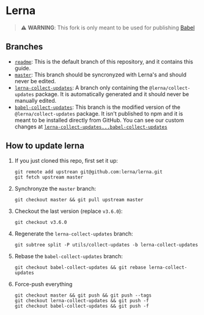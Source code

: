 # Lerna

> ⚠️ **WARNING**: This fork is only meant to be used for publishing [Babel](https://github.com/babel/babel)

## Branches

- [`readme`](https://github.com/nicolo-ribaudo/lerna/tree/readme): This is the default branch of this repository,
  and it contains this guide.
- [`master`](https://github.com/nicolo-ribaudo/lerna/tree/master): This branch should be syncronyzed with Lerna's and should never be edited.
- [`lerna-collect-updates`](https://github.com/nicolo-ribaudo/lerna/tree/lerna-collect-updates): A branch only containing the `@lerna/collect-updates` package.
  It is automatically generated and it should never be manually edited.
- [`babel-collect-updates`](https://github.com/nicolo-ribaudo/lerna/tree/babel-collect-updates): This branch is the modified
  version of the `@lerna/collect-updates` package. It isn't published to npm and it is meant to be installed directly from
  GitHub.
  You can see our custom changes at [`lerna-collect-updates...babel-collect-updates`](https://github.com/nicolo-ribaudo/lerna/compare/lerna-collect-updates...babel-collect-updates)

## How to update lerna

1. If you just cloned this repo, first set it up:
   ```
   git remote add upstrean git@github.com:lerna/lerna.git
   git fetch upstream master
   ```

1. Synchronyze the `master` branch:
   ```
   git checkout master && git pull upstream master
   ```

1. Checkout the last version (replace `v3.6.0`):
   ```
   git checkout v3.6.0
   ```

1. Regenerate the `lerna-collect-updates` branch:
   ```
   git subtree split -P utils/collect-updates -b lerna-collect-updates
   ```

1. Rebase the `babel-collect-updates` branch:
   ```
   git checkout babel-collect-updates && git rebase lerna-collect-updates
   ```

1. Force-push everything
   ```
   git checkout master && git push && git push --tags
   git checkout lerna-collect-updates && git push -f
   git checkout babel-collect-updates && git push -f
   ```
